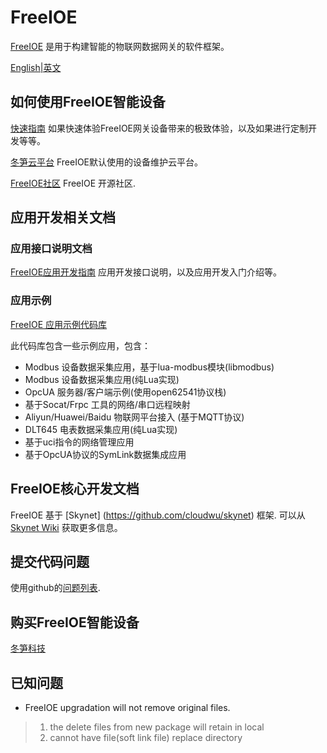 FreeIOE
===================

[FreeIOE](http://freeioe.org) 是用于构建智能的物联网数据网关的软件框架。

[English|英文](https://github.com/freeioe/freeioe/README.md)


## 如何使用FreeIOE智能设备

[快速指南](https://help.cloud.thingsroot.com) 如果快速体验FreeIOE网关设备带来的极致体验，以及如果进行定制开发等等。

[冬笋云平台](http://cloud.thingsroot.com) FreeIOE默认使用的设备维护云平台。

[FreeIOE社区](http://freeioe.org) FreeIOE 开源社区.


## 应用开发相关文档

### 应用接口说明文档

[FreeIOE应用开发指南](https://srdgame.gitbooks.io/freeioe-app-api-book/content/) 应用开发接口说明，以及应用开发入门介绍等。


### 应用示例

[FreeIOE 应用示例代码库](https://github.com/freeioe/freeioe_example_apps)

此代码库包含一些示例应用，包含：

* Modbus 设备数据采集应用，基于lua-modbus模块(libmodbus)
* Modbus 设备数据采集应用(纯Lua实现)
* OpcUA 服务器/客户端示例(使用open62541协议栈)
* 基于Socat/Frpc 工具的网络/串口远程映射
* Aliyun/Huawei/Baidu 物联网平台接入 (基于MQTT协议)
* DLT645 电表数据采集应用(纯Lua实现)
* 基于uci指令的网络管理应用
* 基于OpcUA协议的SymLink数据集成应用


## FreeIOE核心开发文档

FreeIOE 基于 [Skynet] (https://github.com/cloudwu/skynet) 框架. 可以从 [Skynet Wiki](https://github.com/cloudwu/skynet/wiki) 获取更多信息。


## 提交代码问题

使用github的[问题列表](https://github.com/freeioe/freeioe/issues).


## 购买FreeIOE智能设备

[冬笋科技](https://thingsroot.com/product/)


## 已知问题

* FreeIOE upgradation will not remove original files.
> 1. the delete files from new package will retain in local
> 2. cannot have file(soft link file) replace directory
